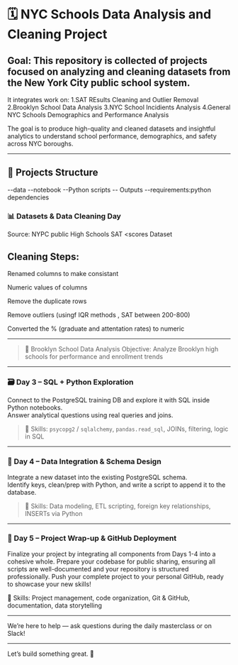 # 🗓️ NYC Schools Data Analysis and Cleaning Project

## Goal: This repository is collected of projects focused on analyzing and cleaning datasets from the New York City public school system. 

It integrates work on:
1.SAT REsults Cleaning and Outlier Removal
2.Brooklyn School Data Analysis
3.NYC School Incidients Analysis
4.General NYC Schools Demographics and Performance Analysis

The goal is to produce high-quality and cleaned datasets and insightful analytics to understand school performance, demographics, and safety across NYC boroughs.

---

## 📍 Projects Structure
--data
--notebook
--Python scripts
-- Outputs
--requirements:python dependencies

### 📊 Datasets & Data Cleaning Day 
Source: NYPC public High Schools SAT <scores Dataset
## Cleaning Steps: 
Renamed columns to make consistant

Numeric values of columns

Remove the duplicate rows

Remove outliers (usingf IQR methods , SAT between 200-800) 

Converted the % (graduate and attentation rates) to numeric



---

> 🧰 Brooklyn School Data Analysis
Objective: Analyze Brooklyn high schools for performance and enrollment trends

---

### 🗃️ Day 3 – SQL + Python Exploration
Connect to the PostgreSQL training DB and explore it with SQL inside Python notebooks.  
Answer analytical questions using real queries and joins.

> 🧰 Skills: `psycopg2` / `sqlalchemy`, `pandas.read_sql`, JOINs, filtering, logic in SQL

---

### 🧮 Day 4 – Data Integration & Schema Design
Integrate a new dataset into the existing PostgreSQL schema.  
Identify keys, clean/prep with Python, and write a script to append it to the database.

> 🧰 Skills: Data modeling, ETL scripting, foreign key relationships, INSERTs via Python

---
### 🚀 Day 5 – Project Wrap-up & GitHub Deployment
Finalize your project by integrating all components from Days 1-4 into a cohesive whole. Prepare your codebase for public sharing, ensuring all scripts are well-documented and your repository is structured professionally. Push your complete project to your personal GitHub, ready to showcase your new skills!

🧰 Skills: Project management, code organization, Git & GitHub, documentation, data storytelling

---
We’re here to help — ask questions during the daily masterclass or on Slack!

---

Let’s build something great. 💪

